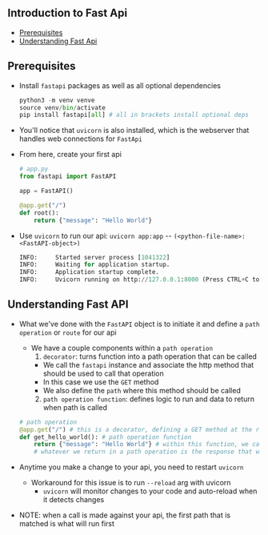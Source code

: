 ## Introduction to Fast Api
- [Prerequisites](#prerequisites)
- [Understanding Fast Api](#understanding-fast-api)

## Prerequisites

* Install `fastapi` packages as well as all optional dependencies
  
  ```python
  python3 -m venv venve
  source venv/bin/activate
  pip install fastapi[all] # all in brackets install optional deps
  ```

* You'll notice that `uvicorn` is also installed, which is the webserver that handles web connections for `FastApi`
* From here, create your first api
 
  ```python
  # app.py
  from fastapi import FastAPI

  app = FastAPI()

  @app.get("/")
  def root():
      return {"message": "Hello World"}
  ```

* Use `uvicorn` to run our api: `uvicorn app:app` -- `(<python-file-name>:<FastAPI-object>)`

  ```python
  INFO:     Started server process [1041322]
  INFO:     Waiting for application startup.
  INFO:     Application startup complete.
  INFO:     Uvicorn running on http://127.0.0.1:8000 (Press CTRL+C to quit)
  ```

## Understanding Fast API
* What we've done with the `FastAPI` object is to initiate it and define a `path operation` or `route` for our api
  - We have a couple components within a `path operation`
    1. `decorator`: turns function into a path operation that can be called
      - We call the `fastapi` instance and associate the http method that should be used to call that operation
      - In this case we use the `GET` method
      - We also define the `path` where this method should be called
    2. `path operation function`: defines logic to run and data to return when path is called

  ```python
  # path operation
  @app.get("/") # this is a decorator, defining a GET method at the root path
  def get_hello_world(): # path operation function
      return {"message": "Hello World"} # within this function, we can define logic that will be run when this operation is called
      # whatever we return in a path operation is the response that will be returned to the user
  ```

* Anytime you make a change to your api, you need to restart `uvicorn`
  - Workaround for this issue is to run `--reload` arg with uvicorn
    * `uvicorn` will monitor changes to your code and auto-reload when it detects changes
* NOTE: when a call is made against your api, the first path that is matched is what will run first
